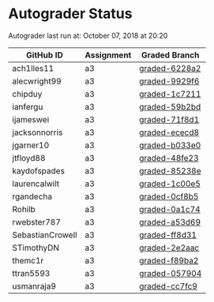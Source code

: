 # Autograder Status
Autograder last run at: October 07, 2018 at 20:20

| GitHub ID | Assignment | Graded Branch |
|-----------|------------|---------------|
| ach1lles11 | a3 | [graded-6228a2](https://github.com/Fall2018COMP401-001/a3-ach1lles11/tree/graded-6228a2) | 
| alecwright99 | a3 | [graded-9929f6](https://github.com/Fall2018COMP401-001/a3-alecwright99/tree/graded-9929f6) | 
| chipduy | a3 | [graded-1c7211](https://github.com/Fall2018COMP401-001/a3-chipduy/tree/graded-1c7211) | 
| ianfergu | a3 | [graded-59b2bd](https://github.com/Fall2018COMP401-001/a3-ianfergu/tree/graded-59b2bd) | 
| ijameswei | a3 | [graded-71f8d1](https://github.com/Fall2018COMP401-001/a3-ijameswei/tree/graded-71f8d1) | 
| jacksonnorris | a3 | [graded-ececd8](https://github.com/Fall2018COMP401-001/a3-jacksonnorris/tree/graded-ececd8) | 
| jgarner10 | a3 | [graded-b033e0](https://github.com/Fall2018COMP401-001/a3-jgarner10/tree/graded-b033e0) | 
| jtfloyd88 | a3 | [graded-48fe23](https://github.com/Fall2018COMP401-001/a3-jtfloyd88/tree/graded-48fe23) | 
| kaydofspades | a3 | [graded-85238e](https://github.com/Fall2018COMP401-001/a3-kaydofspades/tree/graded-85238e) | 
| laurencalwilt | a3 | [graded-1c00e5](https://github.com/Fall2018COMP401-001/a3-laurencalwilt/tree/graded-1c00e5) | 
| rgandecha | a3 | [graded-0cf8b5](https://github.com/Fall2018COMP401-001/a3-rgandecha/tree/graded-0cf8b5) | 
| Rohilb | a3 | [graded-0a1c74](https://github.com/Fall2018COMP401-001/a3-Rohilb/tree/graded-0a1c74) | 
| rwebster787 | a3 | [graded-a53d69](https://github.com/Fall2018COMP401-001/a3-rwebster787/tree/graded-a53d69) | 
| SebastianCrowell | a3 | [graded-ff8d31](https://github.com/Fall2018COMP401-001/a3-SebastianCrowell/tree/graded-ff8d31) | 
| STimothyDN | a3 | [graded-2e2aac](https://github.com/Fall2018COMP401-001/a3-STimothyDN/tree/graded-2e2aac) | 
| themc1r | a3 | [graded-f89ba2](https://github.com/Fall2018COMP401-001/a3-themc1r/tree/graded-f89ba2) | 
| ttran5593 | a3 | [graded-057904](https://github.com/Fall2018COMP401-001/a3-ttran5593/tree/graded-057904) | 
| usmanraja9 | a3 | [graded-cc7fc9](https://github.com/Fall2018COMP401-001/a3-usmanraja9/tree/graded-cc7fc9) | 
